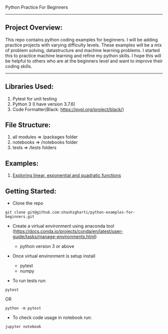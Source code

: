 Python Practice For Beginners

------------------------------------------------------------------------------------------------
Project Overview:
-----------------

This repo contains python coding examples for beginners. I will be adding practice projects
with varying difficulty levels. These examples will be a mix of problem solving, datastructure
and machine learning problems. I started this to practice machine learning and refine my python 
skills. I hope this will be helpful to others who are at the beginners level and want to improve
their coding skills.

------------------------------------------------------------------------------------------------

Libraries Used:
---------------
1. Pytest for unit testing
2. Python 3 (I have version 3.7.6)
3. Code Formatter(Black: https://pypi.org/project/black/)

File Structure:
---------------
1. all modules => /packages folder
2. notebooks => /notebooks folder
3. tests => /tests folders

Examples:
---------------
1. [Exploring linear, exponential and quadratic functions](https://github.com/shashigharti/python-examples-for-beginners/blob/master/notebooks/functions.ipynb)

Getting Started:
---------------

- Clone the repo

```
git clone git@github.com:shashigharti/python-examples-for-beginners.git
```

- Create a virtual environment using anaconda tool (https://docs.conda.io/projects/conda/en/latest/user-guide/tasks/manage-environments.html)
    - python version 3 or above

- Once virtual environment is setup install 
    - pytest
    - numpy

- To run tests run:

```
pytest
```
   OR

```
python -m pytest
```

- To check code usage in notebook run:

``` 
jupyter notebook
```